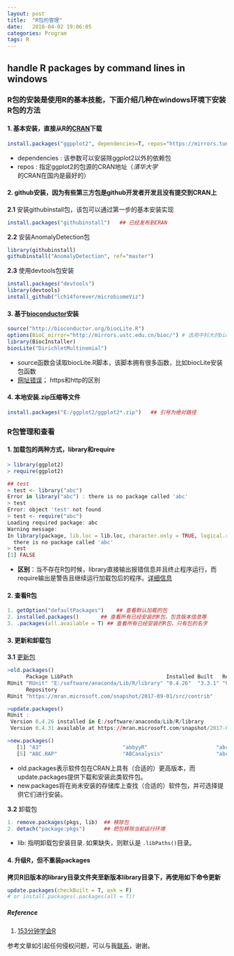 ```yaml
---
layout: post
title:  "R包的管理"
date:   2018-04-02 19:06:05
categories: Program
tags: R
---
```


## handle R packages by command lines in windows



### **R包的安装是使用R的基本技能，下面介绍几种在windows环境下安装R包的方法**

#### 1. 基本安装，直接从R的[CRAN](https://mirrors.tuna.tsinghua.edu.cn/CRAN/)下载

```R
install.packages("ggpplot2", dependencies=T, repos="https://mirrors.tuna.tsinghua.edu.cn/CRAN")
```

* dependencies : 该参数可以安装除ggplot2以外的依赖包
* repos : 指定ggplot2的包源的CRAN地址（*清华大学*的CRAN在国内是最好的）



#### 2. github安装，因为有些第三方包是github开发者开发且没有提交到CRAN上 

**2.1** 安装githubinstall包，该包可以通过第一步的基本安装实现
```R
install.packages("githubinstall")   ## 已经发布到CRAN
```
**2.2** 安装AnomalyDetection包

```R
library(githubinstall)
githubinstall("AnomalyDetection", ref="master")
```
**2.3** 使用devtools包安装
```R
install.packages("devtools")
library(devtools)
install_github("lch14forever/microbiomeViz")
```



#### 3. 基于[bioconductor](https://www.bioconductor.org/)安装

```R
source("http://bioconductor.org/biocLite.R")
options(BioC_mirror="http://mirrors.ustc.edu.cn/bioc/") # 选用中科大的bioconductor镜像
library(BiocInstaller)
biocLite("DirichletMultinomial")
```

- source函数会读取biocLite.R脚本，该脚本拥有很多函数，比如biocLite安装包函数
- [网址错误](https://support.bioconductor.org/p/74540/)； https和http的区别



#### 4. 本地安装.zip压缩等文件

```R
install.packages("E:/ggplot2/ggplot2*.zip")   ## 引号为绝对路径
```





### R包管理和查看

#### 1. **加载包的两种方式，library和require**

```R
> library(ggplot2)
> require(ggplot2)

## test 
> test <- library("abc")
Error in library("abc") : there is no package called 'abc'
> test
Error: object 'test' not found
> test <- require("abc")
Loading required package: abc
Warning message:
In library(package, lib.loc = lib.loc, character.only = TRUE, logical.return = TRUE,  :
  there is no package called 'abc'
> test
[1] FALSE
```

- **区别**：当不存在R包时候，library直接输出报错信息并且终止程序运行，而require输出是警告且继续运行加载包后的程序。[详细信息](https://stackoverflow.com/questions/5595512/what-is-the-difference-between-require-and-library)



#### 2. **查看R包**

```R
1. getOption("defaultPackages")    ## 查看默认加载的包
2. installed.packages()       ## 查看所有已经安装的R包，包含版本信息等
3. .packages(all.available = T) ## 查看所有已经安装的R包，只有包的名字
```



#### 3. 更新和卸载包

**3.1** [更新包](https://www.rdocumentation.org/packages/utils/versions/3.4.3/topics/update.packages)

```R
>old.packages()
      Package LibPath                              Installed Built   ReposVer
RUnit "RUnit" "E:/software/anaconda/Lib/R/library" "0.4.26"  "3.3.1" "0.4.31"
      Repository                                                  
RUnit "https://mran.microsoft.com/snapshot/2017-09-01/src/contrib"

>update.packages()
RUnit :
 Version 0.4.26 installed in E:/software/anaconda/Lib/R/library 
 Version 0.4.31 available at https://mran.microsoft.com/snapshot/2017-09-01

>new.packages()
   [1] "A3"                          "abbyyR"                      "abc"                         "abc.data"                   
   [5] "ABC.RAP"                     "ABCanalysis"                 "abcdeFBA"                    #"ABCoptim"
```

- old.packages表示软件包在CRAN上具有（合适的）更高版本，而update.packages提供下载和安装此类软件包。
- new.packages将在尚未安装的存储库上查找（合适的）软件包，并可选择提供它们进行安装。



**3.2** 卸载包

```R
1. remove.packages(pkgs, lib)  ## 移除包
2. detach("package:pkgs")      ## 把包移除当前运行环境
```
- lib: 指明卸载包安装目录. 如果缺失，则默认是 `.libPaths()`目录。



#### 4. 升级R，但不重装packages

**拷贝R旧版本的library目录文件夹至新版本library目录下，再使用如下命令更新**

```R
update.packages(checkBuilt = T, ask = F)
# or install.packages(.packages(all = T))
```



##### Reference

1. [153分钟学会R](https://cran.r-project.org/doc/contrib/Liu-FAQ.pdf)

参考文章如引起任何侵权问题，可以与我[联系](https://github.com/HuaZou/)，谢谢。
